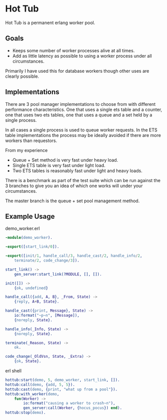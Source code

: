 Hot Tub
=======

Hot Tub is a permanent erlang worker pool.

Goals
-----

* Keeps some number of worker processes alive at all times.
* Add as little latency as possible to using a worker process under all
  circumstances.

Primarily I have used this for database workers though other uses are clearly
possible.


Implementations
---------------

There are 3 pool manager implementations to choose from with different performance
characteristics. One that uses a single ets table and a counter, one that uses two
ets tables, one that uses a queue and a set held by a single process.

In all cases a single process is used to queue worker requests. In the
ETS table implementations the process may be ideally avoided if there are
more workers than requestors.

From my experience

* Queue + Set method is very fast under heavy load.
* Single ETS table is very fast under light load.
* Two ETS tables is reasonably fast under light and heavy loads.

There is a benchmark as part of the test suite which can be run against the 3
branches to give you an idea of which one works will under your circumstances.

The master branch is the queue + set pool management method.


Example Usage
-------------

demo_worker.erl

``` erlang
-module(demo_worker).

-export([start_link/0]).

-export([init/1, handle_call/3, handle_cast/2, handle_info/2,
    terminate/2, code_change/3]).

start_link() ->
    gen_server:start_link(?MODULE, [], []).

init([]) ->
    {ok, undefined}

handle_call({add, A, B}, _From, State) ->
    {reply, A+B, State}.

handle_cast({print, Message}, State) ->
    io:format("~p~n", [Message]),
    {noreply, State}.

handle_info(_Info, State) ->
    {noreply, State}.

terminate(_Reason, State) ->
    ok.

code_change(_OldVsn, State, _Extra) ->
    {ok, State}.
```

erl shell

``` erlang
hottub:start(demo, 5, demo_worker, start_link, []).
hottub:call(demo, {add, 5, 5}).
hottub:cast(demo, {print, "what up from a pool"}).
hottub:with_worker(demo, 
    fun(Worker) -> 
        io:format("causing a worker to crash~n"),
        gen_server:call(Worker, {hocus_pocus}) end).
hottub:stop(demo).
```
